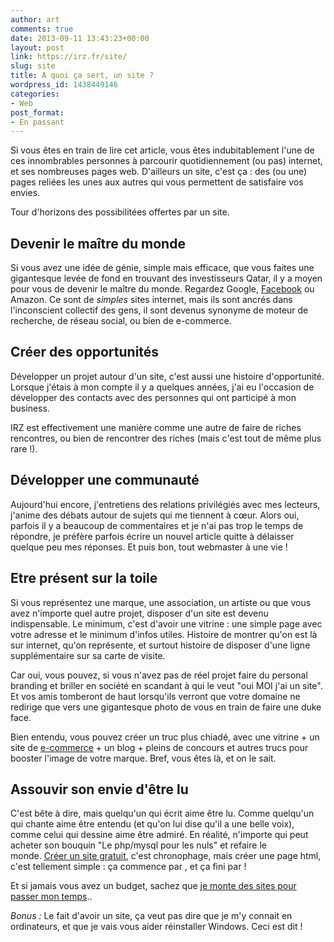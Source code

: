 ```yaml
---
author: art
comments: true
date: 2013-09-11 13:43:23+00:00
layout: post
link: https://irz.fr/site/
slug: site
title: A quoi ça sert, un site ?
wordpress_id: 1438449146
categories:
- Web
post_format:
- En passant
---
```


Si vous êtes en train de lire cet article, vous êtes indubitablement l'une de ces innombrables personnes à parcourir quotidiennement (ou pas) internet, et ses nombreuses pages web. D'ailleurs un site, c'est ça : des (ou une) pages reliées les unes aux autres qui vous permettent de satisfaire vos envies.<!-- more -->

Tour d'horizons des possibilitées offertes par un site.



## Devenir le maître du monde



Si vous avez une idée de génie, simple mais efficace, que vous faites une gigantesque levée de fond en trouvant des investisseurs Qatar, il y a moyen pour vous de devenir le maître du monde. Regardez Google, [Facebook](http://irz.fr/tag/facebook/) ou Amazon. Ce sont de _simples_ sites internet, mais ils sont ancrés dans l'inconscient collectif des gens, il sont devenus synonyme de moteur de recherche, de réseau social, ou bien de e-commerce.



## Créer des opportunités



Développer un projet autour d'un site, c'est aussi une histoire d'opportunité. Lorsque j'étais à mon compte il y a quelques années, j'ai eu l'occasion de développer des contacts avec des personnes qui ont participé à mon business.

IRZ est effectivement une manière comme une autre de faire de riches rencontres, ou bien de rencontrer des riches (mais c'est tout de même plus rare !).



## Développer une communauté



Aujourd'hui encore, j'entretiens des relations privilégiés avec mes lecteurs, j'anime des débats autour de sujets qui me tiennent à cœur. Alors oui, parfois il y a beaucoup de commentaires et je n'ai pas trop le temps de répondre, je préfère parfois écrire un nouvel article quitte à délaisser quelque peu mes réponses. Et puis bon, tout webmaster à une vie !



## Etre présent sur la toile



Si vous représentez une marque, une association, un artiste ou que vous avez n'importe quel autre projet, disposer d'un site est devenu indispensable. Le minimum, c'est d'avoir une vitrine : une simple page avec votre adresse et le minimum d'infos utiles. Histoire de montrer qu'on est là sur internet, qu'on représente, et surtout histoire de disposer d'une ligne supplémentaire sur sa carte de visite.

Car oui, vous pouvez, si vous n'avez pas de réel projet faire du personal branding et briller en société en scandant à qui le veut "oui MOI j'ai un site". Et vos amis tomberont de haut lorsqu'ils verront que votre domaine ne redirige que vers une gigantesque photo de vous en train de faire une duke face.

Bien entendu, vous pouvez créer un truc plus chiadé, avec une vitrine + un site de [e-commerce](https://irz.fr/) + un blog + pleins de concours et autres trucs pour booster l'image de votre marque. Bref, vous êtes là, et on le sait.



## Assouvir son envie d'être lu



C'est bête à dire, mais quelqu'un qui écrit aime être lu. Comme quelqu'un qui chante aime être entendu (et qu'on lui dise qu'il a une belle voix), comme celui qui dessine aime être admiré. En réalité, n'importe qui peut acheter son bouquin "Le php/mysql pour les nuls" et refaire le monde. [Créer un site gratuit](http://siteweb.1and1.fr/creer-un-site-gratuit), c'est chronophage, mais créer une page html, c'est tellement simple : ça commence par <html>, et ça fini par </html> !

Et si jamais vous avez un budget, sachez que [je monte des sites pour passer mon temps](http://arthurlacoste.com/mon-offre/)..

_Bonus :_ Le fait d'avoir un site, ça veut pas dire que je m'y connait en ordinateurs, et que je vais vous aider réinstaller Windows. Ceci est dit !


